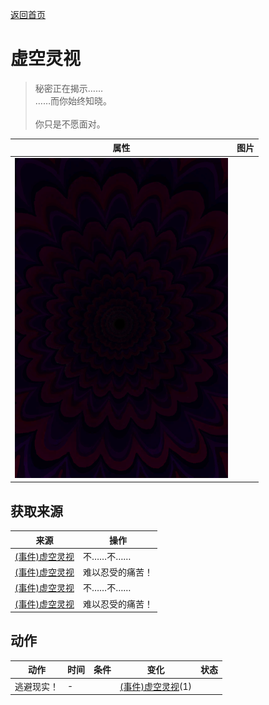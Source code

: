 [返回首页](index.md)  
# 虚空灵视  
> 秘密正在揭示……<br>……而你始终知晓。<br><br>你只是不愿面对。  
  
  属性  |   图片   
 ----  |  ----:   
   |  ![](Sprite/Void.png)   
  
## 获取来源  
来源  |  操作  
----  |  ----  
[(事件)虚空灵视](Event_SpiritsEverywhere1c.md)  |  不……不……  
[(事件)虚空灵视](Event_SpiritsEverywhere1d.md)  |  难以忍受的痛苦！  
[(事件)虚空灵视](Event_VoidExperience1c.md)  |  不……不……  
[(事件)虚空灵视](Event_VoidExperience1d.md)  |  难以忍受的痛苦！  
## 动作  
动作  |  时间  |  条件  |  变化  |  状态  
----  |  ----  |  ----  |  ----  |  ----  
逃避现实！  |  -  |    |  [(事件)虚空灵视](Event_VoidExperience1f.md)(1)  |    
